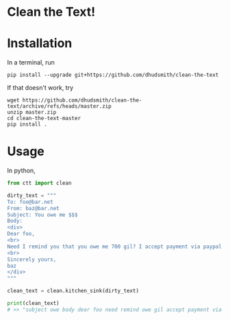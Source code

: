 # Clean the Text!

# Installation
In a terminal, run
```shell
pip install --upgrade git+https://github.com/dhudsmith/clean-the-text
```
If that doesn't work, try
```shell
wget https://github.com/dhudsmith/clean-the-text/archive/refs/heads/master.zip
unzip master.zip
cd clean-the-text-master
pip install .
```

# Usage
In python, 
```python
from ctt import clean

dirty_text = """
To: foo@bar.net
From: baz@bar.net
Subject: You owe me $$$
Body:
<div>
Dear foo,
<br>
Need I remind you that you owe me 700 gil? I accept payment via paypal.com or bitcoin of course. 
<br>
Sincerely yours,
baz
</div>
"""

clean_text = clean.kitchen_sink(dirty_text)

print(clean_text)
# >> "subject owe body dear foo need remind owe gil accept payment via bitcoin course sincerely baz"
```
